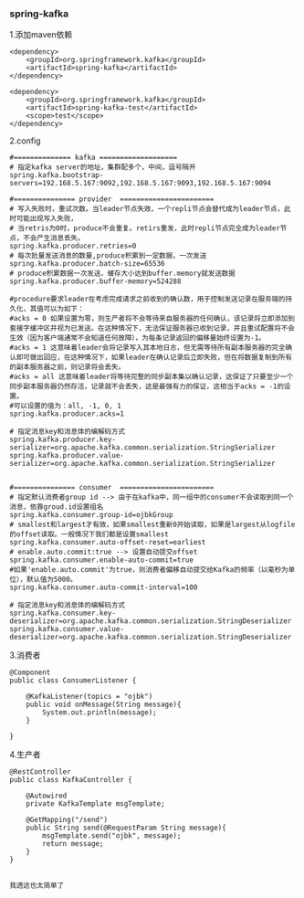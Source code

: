 ### spring-kafka

1.添加maven依赖

	<dependency>
	    <groupId>org.springframework.kafka</groupId>
	    <artifactId>spring-kafka</artifactId>
	</dependency>
	
	<dependency>
	    <groupId>org.springframework.kafka</groupId>
	    <artifactId>spring-kafka-test</artifactId>
	    <scope>test</scope>
	</dependency>
2.config
	
	#============== kafka ===================
	# 指定kafka server的地址，集群配多个，中间，逗号隔开
	spring.kafka.bootstrap-servers=192.168.5.167:9092,192.168.5.167:9093,192.168.5.167:9094
	
	#=============== provider  =======================
	# 写入失败时，重试次数。当leader节点失效，一个repli节点会替代成为leader节点，此时可能出现写入失败，
	# 当retris为0时，produce不会重复。retirs重发，此时repli节点完全成为leader节点，不会产生消息丢失。
	spring.kafka.producer.retries=0
	# 每次批量发送消息的数量,produce积累到一定数据，一次发送
	spring.kafka.producer.batch-size=65536
	# produce积累数据一次发送，缓存大小达到buffer.memory就发送数据
	spring.kafka.producer.buffer-memory=524288
	
	#procedure要求leader在考虑完成请求之前收到的确认数，用于控制发送记录在服务端的持久化，其值可以为如下：
	#acks = 0 如果设置为零，则生产者将不会等待来自服务器的任何确认，该记录将立即添加到套接字缓冲区并视为已发送。在这种情况下，无法保证服务器已收到记录，并且重试配置将不会生效（因为客户端通常不会知道任何故障），为每条记录返回的偏移量始终设置为-1。
	#acks = 1 这意味着leader会将记录写入其本地日志，但无需等待所有副本服务器的完全确认即可做出回应，在这种情况下，如果leader在确认记录后立即失败，但在将数据复制到所有的副本服务器之前，则记录将会丢失。
	#acks = all 这意味着leader将等待完整的同步副本集以确认记录，这保证了只要至少一个同步副本服务器仍然存活，记录就不会丢失，这是最强有力的保证，这相当于acks = -1的设置。
	#可以设置的值为：all, -1, 0, 1
	spring.kafka.producer.acks=1
	
	# 指定消息key和消息体的编解码方式
	spring.kafka.producer.key-serializer=org.apache.kafka.common.serialization.StringSerializer
	spring.kafka.producer.value-serializer=org.apache.kafka.common.serialization.StringSerializer
	
	
	#=============== consumer  =======================
	# 指定默认消费者group id --> 由于在kafka中，同一组中的consumer不会读取到同一个消息，依靠groud.id设置组名
	spring.kafka.consumer.group-id=ojbkGroup
	# smallest和largest才有效，如果smallest重新0开始读取，如果是largest从logfile的offset读取。一般情况下我们都是设置smallest
	spring.kafka.consumer.auto-offset-reset=earliest
	# enable.auto.commit:true --> 设置自动提交offset
	spring.kafka.consumer.enable-auto-commit=true
	#如果'enable.auto.commit'为true，则消费者偏移自动提交给Kafka的频率（以毫秒为单位），默认值为5000。
	spring.kafka.consumer.auto-commit-interval=100
	
	# 指定消息key和消息体的编解码方式
	spring.kafka.consumer.key-deserializer=org.apache.kafka.common.serialization.StringDeserializer
	spring.kafka.consumer.value-deserializer=org.apache.kafka.common.serialization.StringDeserializer
	
	
3.消费者

	@Component
	public class ConsumerListener {
	
	    @KafkaListener(topics = "ojbk")
	    public void onMessage(String message){
	        System.out.println(message);
	    }
	
	}

4.生产者

	@RestController
	public class KafkaController {
	 	
	 	@Autowired
	    private KafkaTemplate msgTemplate;
	
	    @GetMapping("/send")
	    public String send(@RequestParam String message){
	        msgTemplate.send("ojbk", message);
	        return message;
	    }
	}
	
	
	我透这也太简单了